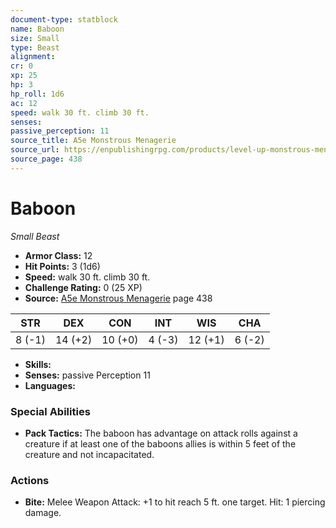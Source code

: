 ```yaml
---
document-type: statblock
name: Baboon
size: Small
type: Beast
alignment: 
cr: 0
xp: 25
hp: 3
hp_roll: 1d6
ac: 12
speed: walk 30 ft. climb 30 ft.
senses: 
passive_perception: 11
source_title: A5e Monstrous Menagerie
source_url: https://enpublishingrpg.com/products/level-up-monstrous-menagerie-a5e
source_page: 438
---
```


# Baboon

*Small* *Beast*

- **Armor Class:** 12
- **Hit Points:** 3 (1d6)
- **Speed:** walk 30 ft. climb 30 ft.
- **Challenge Rating:** 0 (25 XP)
- **Source:** [A5e Monstrous Menagerie](https://enpublishingrpg.com/products/level-up-monstrous-menagerie-a5e) page 438

| STR | DEX | CON | INT | WIS | CHA |
| --- | --- | --- | --- | --- | --- |
| 8 (-1) | 14 (+2) | 10 (+0) | 4 (-3) | 12 (+1) | 6 (-2) |

- **Skills:** 
- **Senses:** passive Perception 11
- **Languages:** 

### Special Abilities

- **Pack Tactics:** The baboon has advantage on attack rolls against a creature if at least one of the baboons allies is within 5 feet of the creature and not incapacitated.

### Actions

- **Bite:** Melee Weapon Attack: +1 to hit  reach 5 ft.  one target. Hit: 1 piercing damage.
